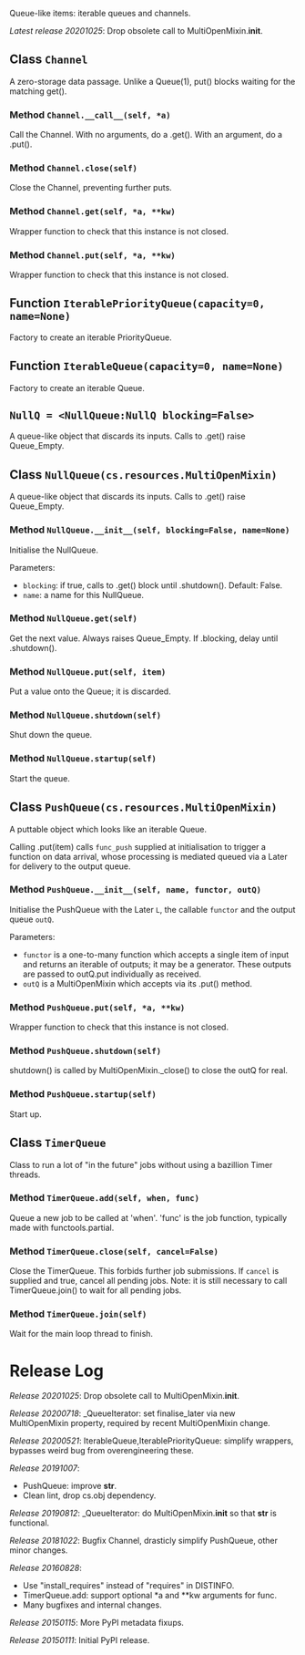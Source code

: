 Queue-like items: iterable queues and channels.

*Latest release 20201025*:
Drop obsolete call to MultiOpenMixin.__init__.

## Class `Channel`

A zero-storage data passage.
Unlike a Queue(1), put() blocks waiting for the matching get().

### Method `Channel.__call__(self, *a)`

Call the Channel.
With no arguments, do a .get().
With an argument, do a .put().

### Method `Channel.close(self)`

Close the Channel, preventing further puts.

### Method `Channel.get(self, *a, **kw)`

Wrapper function to check that this instance is not closed.

### Method `Channel.put(self, *a, **kw)`

Wrapper function to check that this instance is not closed.

## Function `IterablePriorityQueue(capacity=0, name=None)`

Factory to create an iterable PriorityQueue.

## Function `IterableQueue(capacity=0, name=None)`

Factory to create an iterable Queue.

## `NullQ = <NullQueue:NullQ blocking=False>`

A queue-like object that discards its inputs.
Calls to .get() raise Queue_Empty.

## Class `NullQueue(cs.resources.MultiOpenMixin)`

A queue-like object that discards its inputs.
Calls to .get() raise Queue_Empty.

### Method `NullQueue.__init__(self, blocking=False, name=None)`

Initialise the NullQueue.

Parameters:
* `blocking`: if true, calls to .get() block until .shutdown().
  Default: False.
* `name`: a name for this NullQueue.

### Method `NullQueue.get(self)`

Get the next value. Always raises Queue_Empty.
If .blocking, delay until .shutdown().

### Method `NullQueue.put(self, item)`

Put a value onto the Queue; it is discarded.

### Method `NullQueue.shutdown(self)`

Shut down the queue.

### Method `NullQueue.startup(self)`

Start the queue.

## Class `PushQueue(cs.resources.MultiOpenMixin)`

A puttable object which looks like an iterable Queue.

Calling .put(item) calls `func_push` supplied at initialisation
to trigger a function on data arrival, whose processing is mediated
queued via a Later for delivery to the output queue.

### Method `PushQueue.__init__(self, name, functor, outQ)`

Initialise the PushQueue with the Later `L`, the callable `functor`
and the output queue `outQ`.

Parameters:
* `functor` is a one-to-many function which accepts a single
  item of input and returns an iterable of outputs; it may be a
  generator. These outputs are passed to outQ.put individually as
  received.
* `outQ` is a MultiOpenMixin which accepts via its .put() method.

### Method `PushQueue.put(self, *a, **kw)`

Wrapper function to check that this instance is not closed.

### Method `PushQueue.shutdown(self)`

shutdown() is called by MultiOpenMixin._close() to close
the outQ for real.

### Method `PushQueue.startup(self)`

Start up.

## Class `TimerQueue`

Class to run a lot of "in the future" jobs without using a bazillion
Timer threads.

### Method `TimerQueue.add(self, when, func)`

Queue a new job to be called at 'when'.
'func' is the job function, typically made with functools.partial.

### Method `TimerQueue.close(self, cancel=False)`

Close the TimerQueue. This forbids further job submissions.
If `cancel` is supplied and true, cancel all pending jobs.
Note: it is still necessary to call TimerQueue.join() to
wait for all pending jobs.

### Method `TimerQueue.join(self)`

Wait for the main loop thread to finish.

# Release Log



*Release 20201025*:
Drop obsolete call to MultiOpenMixin.__init__.

*Release 20200718*:
_QueueIterator: set finalise_later via new MultiOpenMixin property, required by recent MultiOpenMixin change.

*Release 20200521*:
IterableQueue,IterablePriorityQueue: simplify wrappers, bypasses weird bug from overengineering these.

*Release 20191007*:
* PushQueue: improve __str__.
* Clean lint, drop cs.obj dependency.

*Release 20190812*:
_QueueIterator: do MultiOpenMixin.__init__ so that __str__ is functional.

*Release 20181022*:
Bugfix Channel, drasticly simplify PushQueue, other minor changes.

*Release 20160828*:
* Use "install_requires" instead of "requires" in DISTINFO.
* TimerQueue.add: support optional *a and **kw arguments for func.
* Many bugfixes and internal changes.

*Release 20150115*:
More PyPI metadata fixups.

*Release 20150111*:
Initial PyPI release.
